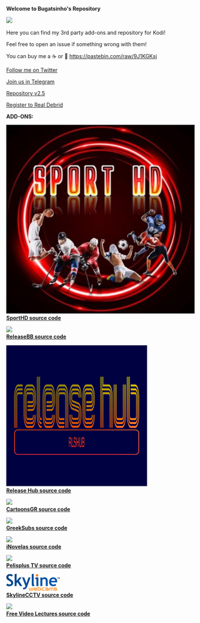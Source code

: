 **Welcome to Bugatsinho's Repository**

![](images/bug.png)

Here you can find my 3rd party add-ons and repository for Kodi!

Feel free to open an issue if something wrong with them!

You can buy me a ☕ or 🍺 https://pastebin.com/raw/9J1KGKsj

[Follow me on Twitter](https://twitter.com/bugatsinho)

[Join us in Telegram](http://bit.ly/bug_telegram)

[Repository v2.5](https://github.com/bugatsinho/bugatsinho.github.io/blob/master/repository.bugatsinho-2.5.zip?raw=true)

[Register to Real Debrid](http://real-debrid.com/?id=1168800)


**ADD-ONS:**

![](images/sporthd.png)       
[**SportHD source code**](https://github.com/bugatsinho/bugatsinho.github.io/tree/master/plugin.video.sporthdme) 

![](images/rlsBB.png)       
[**ReleaseBB source code**](https://github.com/bugatsinho/bugatsinho.github.io/tree/master/plugin.video.releaseBB) 

![](images/hub.png)       
[**Release Hub source code**](https://github.com/bugatsinho/bugatsinho.github.io/tree/master/plugin.video.rlshub) 

![](images/cgr.png)       
[**CartoonsGR source code**](https://github.com/bugatsinho/bugatsinho.github.io/tree/master/plugin.video.cartoonsgr)

![](images/sub.png)     
[**GreekSubs source code**](https://github.com/bugatsinho/bugatsinho.github.io/tree/master/service.subtitles.greeksubs) 

![](images/nov.png)     
[**iNovelas source code**](https://github.com/bugatsinho/bugatsinho.github.io/tree/master/plugin.video.iNovelas)

![](images/pel.png)  
[**Pelisplus TV source code**](https://github.com/bugatsinho/bugatsinho.github.io/tree/master/plugin.video.pelisplus)


![](images/sky.png)     
[**SkylineCCTV source code**](https://github.com/bugatsinho/bugatsinho.github.io/tree/master/plugin.video.skylinecctv)


![](images/fvl.png)       
[**Free Video Lectures source code**](https://github.com/bugatsinho/bugatsinho.github.io/tree/master/plugin.video.freevl)
